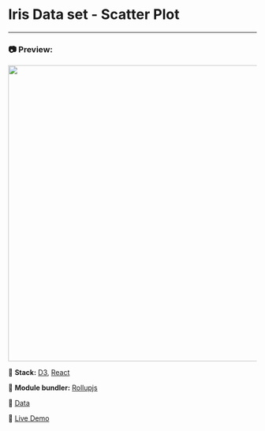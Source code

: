# Iris Data set - Scatter Plot

---

### :camera: Preview:

<img src="https://projects-preview.s3.eu-west-3.amazonaws.com/Iris+Data+set+scatter+plot+mbdev.webp" width="600"  />

:rocket: **Stack:** [D3](https://d3js.org/), [React](https://reactjs.org/)

:hammer: **Module bundler:** [Rollupjs](https://rollupjs.org/guide/en/)

:page_with_curl: [Data](https://gist.github.com/curran/a08a1080b88344b0c8a7)

:pushpin: [Live Demo](https://iris-mbdev.netlify.app/)
